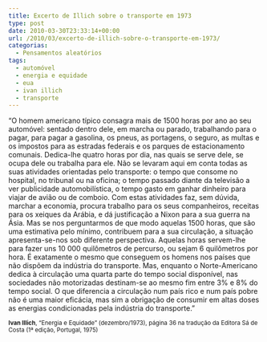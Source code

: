 ```yaml
---
title: Excerto de Illich sobre o transporte em 1973
type: post
date: 2010-03-30T23:33:14+00:00
url: /2010/03/excerto-de-illich-sobre-o-transporte-em-1973/
categorias:
  - Pensamentos aleatórios
tags:
  - automóvel
  - energia e equidade
  - eua
  - ivan illich
  - transporte
---
```


“O homem americano típico consagra mais de 1500 horas por ano ao seu automóvel: sentado dentro dele, em marcha ou parado, trabalhando para o pagar, para pagar a gasolina, os pneus, as portagens, o seguro, as multas e os impostos para as estradas federais e os parques de estacionamento comunais. Dedica-lhe quatro horas por dia, nas quais se serve dele, se ocupa dele ou trabalha para ele. Não se levaram aqui em conta todas as suas atividades orientadas pelo transporte: o tempo que consome no hospital, no tribunal ou na oficina; o tempo passado diante da televisão a ver publicidade automobilística, o tempo gasto em ganhar dinheiro para viajar de avião ou de comboio. Com estas atividades faz, sem dúvida, marchar a economia, procura trabalho para os seus companheiros, receitas para os xeiques da Arábia, e dá justificação a Nixon para a sua guerra na Ásia. Mas se nos perguntarmos de que modo aquelas 1500 horas, que são uma estimativa pelo mínimo, contribuem para a sua circulação, a situação apresenta-se-nos sob diferente perspectiva. Aquelas horas servem-lhe para fazer uns 10 000 quilômetros de percurso, ou sejam 6 quilômetros por hora. É exatamente o mesmo que conseguem os homens nos países que não dispõem da indústria do transporte. Mas, enquanto o Norte-Americano dedica à circulação uma quarta parte do tempo social disponível, nas sociedades não motorizadas destinam-se ao mesmo fim entre 3% e 8% do tempo social. O que diferencia a circulação num país rico e num país pobre não é uma maior eficácia, mas sim a obrigação de consumir em altas doses as energias condicionadas pela indústria do transporte.”

<small><strong>Ivan Illich</strong>, “Energia e Equidade” (dezembro/1973), página 36 na tradução da Editora Sá de Costa (1ª edição, Portugal, 1975)</small>
